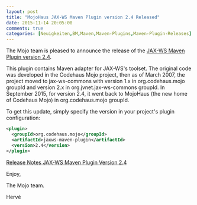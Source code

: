 ```yaml
---
layout: post
title: "MojoHaus JAX-WS Maven Plugin version 2.4 Released"
date: 2015-11-14 20:05:00
comments: true
categories: [Neuigkeiten,BM,Maven,Maven-Plugins,Maven-Plugin-Releases]
---
```

The Mojo team is pleased to announce the release of the 
[JAX-WS Maven Plugin version 2.4](http://www.mojohaus.org/jaxws-maven-plugin/).

This plugin contains Maven adapter for JAX-WS's toolset.
The original code was developed in the Codehaus Mojo project, then as of March 
2007, the project moved to jax-ws-commons with version 1.x in 
org.codehaus.mojo groupId and version 2.x in org.jvnet.jax-ws-commons groupId.
In September 2015, for version 2.4, it went back to MojoHaus (the new home of 
Codehaus Mojo) in org.codehaus.mojo groupId.

To get this update, simply specify the version in your project's plugin 
configuration: 

``` xml
<plugin>
  <groupId>org.codehaus.mojo</groupId>
  <artifactId>jaxws-maven-plugin</artifactId>
  <version>2.4</version>
</plugin>
```

[Release Notes JAX-WS Maven Plugin Version 2.4](http://www.mojohaus.org/jaxws-maven-plugin/release-notes-24.html)

Enjoy,

The Mojo team.
 
Hervé
